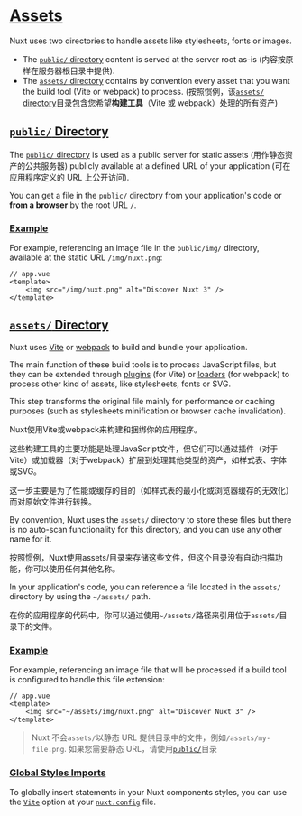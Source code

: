 # [Assets](https://nuxt.com/docs/getting-started/assets#assets)

Nuxt uses two directories to handle assets like stylesheets, fonts or images.

- The [`public/` directory](https://nuxt.com/docs/guide/directory-structure/public) content is served at the server root as-is (内容按原样在服务器根目录中提供).
- The [`assets/` directory](https://nuxt.com/docs/guide/directory-structure/assets) contains by convention every asset that you want the build tool (Vite or webpack) to process.  (按照惯例，该[`assets/` directory](https://nuxt.com/docs/guide/directory-structure/assets)目录包含您希望**构建工具**（Vite 或 webpack）处理的所有资产)



## [`public/` Directory](https://nuxt.com/docs/getting-started/assets#public-directory)

The [`public/` directory](https://nuxt.com/docs/guide/directory-structure/public) is used as a public server for static assets (用作静态资产的公共服务器) publicly available at a defined URL of your application (可在应用程序定义的 URL 上公开访问).

You can get a file in the `public/` directory from your application's code or **from a browser** by the root URL `/`.

### [Example](https://nuxt.com/docs/getting-started/assets#example)

For example, referencing an image file in the `public/img/` directory, available at the static URL `/img/nuxt.png`:

```vue
// app.vue
<template>  
	<img src="/img/nuxt.png" alt="Discover Nuxt 3" />
</template>
```



## [`assets/` Directory](https://nuxt.com/docs/getting-started/assets#assets-directory)

Nuxt uses [Vite](https://vitejs.dev/guide/assets.html) or [webpack](https://webpack.js.org/guides/asset-management/) to build and bundle your application. 

The main function of these build tools is to process JavaScript files, but they can be extended through [plugins](https://vitejs.dev/plugins/) (for Vite) or [loaders](https://webpack.js.org/loaders/) (for webpack) to process other kind of assets, like stylesheets, fonts or SVG. 

This step transforms the original file mainly for performance or caching purposes (such as stylesheets minification or browser cache invalidation).

Nuxt使用Vite或webpack来构建和捆绑你的应用程序。

这些构建工具的主要功能是处理JavaScript文件，但它们可以通过插件（对于Vite）或加载器（对于webpack）扩展到处理其他类型的资产，如样式表、字体或SVG。

这一步主要是为了性能或缓存的目的（如样式表的最小化或浏览器缓存的无效化）而对原始文件进行转换。

By convention, Nuxt uses the `assets/` directory to store these files but there is no auto-scan functionality for this directory, and you can use any other name for it.

按照惯例，Nuxt使用assets/目录来存储这些文件，但这个目录没有自动扫描功能，你可以使用任何其他名称。

In your application's code, you can reference a file located in the `assets/` directory by using the `~/assets/` path.

在你的应用程序的代码中，你可以通过使用`~/assets/`路径来引用位于`assets/`目录下的文件。



### [Example](https://nuxt.com/docs/getting-started/assets#example-1)

For example, referencing an image file that will be processed if a build tool is configured to handle this file extension:

```vue
// app.vue
<template>  
	<img src="~/assets/img/nuxt.png" alt="Discover Nuxt 3" /></template>
```

> Nuxt 不会`assets/`以静态 URL 提供目录中的文件，例如`/assets/my-file.png`. 如果您需要静态 URL，请使用[`public/`](https://nuxt.com/docs/getting-started/assets#public-directory)目录



### [Global Styles Imports](https://nuxt.com/docs/getting-started/assets#global-styles-imports)

To globally insert statements in your Nuxt components styles, you can use the [`Vite`](https://nuxt.com/docs/api/configuration/nuxt-config#vite) option at your [`nuxt.config`](https://nuxt.com/docs/api/configuration/nuxt-config) file.